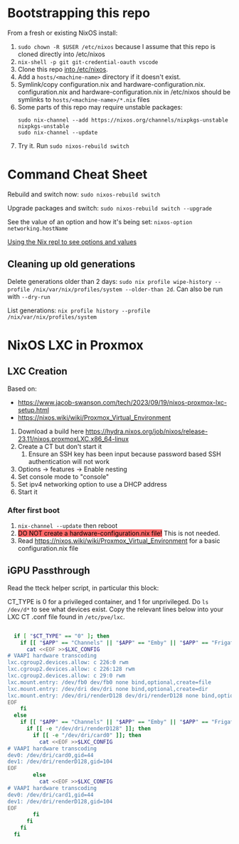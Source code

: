 # Bootstrapping this repo
From a fresh or existing NixOS install:
1. ```sudo chown -R $USER /etc/nixos``` because I assume that this repo is cloned directly into /etc/nixos
2. ```nix-shell -p git git-credential-oauth vscode``` 
3. Clone this repo [into /etc/nixos](https://www.devgem.io/posts/how-to-clone-a-git-repository-into-an-existing-folder).
4. Add a ```hosts/<machine-name>``` directory if it doesn't exist.
5. Symlink/copy configuration.nix and hardware-configuration.nix. configuration.nix and hardware-configuration.nix in /etc/nixos should be symlinks to ```hosts/<machine-name>/*.nix``` files
6. Some parts of this repo may require unstable packages:
    ```
    sudo nix-channel --add https://nixos.org/channels/nixpkgs-unstable nixpkgs-unstable
    sudo nix-channel --update
    ```
7. Try it. Run ```sudo nixos-rebuild switch```

# Command Cheat Sheet
Rebuild and switch now: ```sudo nixos-rebuild switch```

Upgrade packages and switch: ```sudo nixos-rebuild switch --upgrade```

See the value of an option and how it's being set: ```nixos-option networking.hostName```

[Using the Nix repl to see options and values](https://jorel.dev/NixOS4Noobs/options.html#method-3-using-the-nix-repl)

## Cleaning up old generations
Delete generations older than 2 days: ```sudo nix profile wipe-history --profile /nix/var/nix/profiles/system --older-than 2d```. Can also be run with ```--dry-run```

List generations: ```nix profile history --profile /nix/var/nix/profiles/system```

# NixOS LXC in Proxmox

## LXC Creation
Based on:
- https://www.jacob-swanson.com/tech/2023/09/19/nixos-proxmox-lxc-setup.html
- https://nixos.wiki/wiki/Proxmox_Virtual_Environment

1. Download a build here https://hydra.nixos.org/job/nixos/release-23.11/nixos.proxmoxLXC.x86_64-linux
2. Create a CT but don't start it
	1. Ensure an SSH key has been input because password based SSH authentication will not work
3. Options -> features -> Enable nesting
4. Set console mode to "console"
5. Set ipv4 networking option to use a DHCP address
6. Start it

### After first boot
1. ```nix-channel --update``` then reboot
2. <mark style="background: #ff6666">DO NOT create a hardware-configuration.nix file!</mark> This is not needed.
3. Read https://nixos.wiki/wiki/Proxmox_Virtual_Environment for a basic configuration.nix file

## iGPU Passthrough
Read the tteck helper script, in particular this block:

CT_TYPE is 0 for a privileged container, and 1 for unprivileged. Do ```ls /dev/d*``` to see what devices exist. Copy the relevant lines below into your LXC CT .conf file found in ```/etc/pve/lxc```.

```bash

  if [ "$CT_TYPE" == "0" ]; then
    if [[ "$APP" == "Channels" || "$APP" == "Emby" || "$APP" == "Frigate" || "$APP" == "Jellyfin" || "$APP" == "Plex" || "$APP" == "Scrypted" || "$APP" == "Tdarr" || "$APP" == "Unmanic" ]]; then
      cat <<EOF >>$LXC_CONFIG
# VAAPI hardware transcoding
lxc.cgroup2.devices.allow: c 226:0 rwm
lxc.cgroup2.devices.allow: c 226:128 rwm
lxc.cgroup2.devices.allow: c 29:0 rwm
lxc.mount.entry: /dev/fb0 dev/fb0 none bind,optional,create=file
lxc.mount.entry: /dev/dri dev/dri none bind,optional,create=dir
lxc.mount.entry: /dev/dri/renderD128 dev/dri/renderD128 none bind,optional,create=file
EOF
    fi
  else
    if [[ "$APP" == "Channels" || "$APP" == "Emby" || "$APP" == "Frigate" || "$APP" == "Jellyfin" || "$APP" == "Plex" || "$APP" == "Scrypted" || "$APP" == "Tdarr" || "$APP" == "Unmanic" ]]; then
      if [[ -e "/dev/dri/renderD128" ]]; then
        if [[ -e "/dev/dri/card0" ]]; then
          cat <<EOF >>$LXC_CONFIG
# VAAPI hardware transcoding
dev0: /dev/dri/card0,gid=44
dev1: /dev/dri/renderD128,gid=104
EOF
        else
          cat <<EOF >>$LXC_CONFIG
# VAAPI hardware transcoding
dev0: /dev/dri/card1,gid=44
dev1: /dev/dri/renderD128,gid=104
EOF
        fi
      fi
    fi
  fi
```
